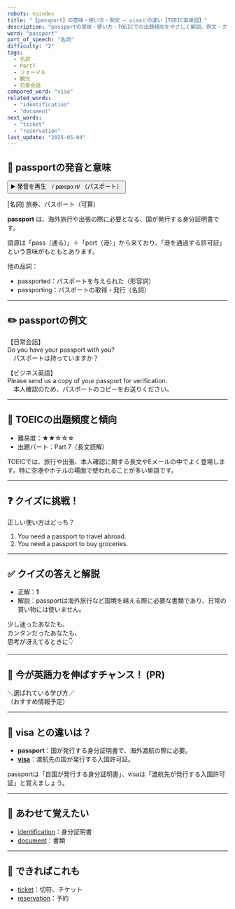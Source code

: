 ```yaml
---
robots: noindex
title: "【passport】の意味・使い方・例文 ― visaとの違い【TOEIC英単語】"
description: "passportの意味・使い方・TOEICでの出題傾向をやさしく解説。例文・クイズ付きでvisaとの違いもわかりやすく学べます。"
word: "passport"
part_of_speech: "名詞"
difficulty: "2"
tags:
  - 名詞
  - Part7
  - フォーマル
  - 観光
  - 日常会話
compared_word: "visa"
related_words:
  - "identification"
  - "document"
next_words:
  - "ticket"
  - "reservation"
last_update: "2025-05-04"
---
```


## 🔰 passportの発音と意味

<button class="play-audio" onclick="playTTS('passport')">
  <span class="play-audio-main">
    ▶️ 発音を再生　/ˈpæspɔːrt/
  </span>
  <span class="play-audio-sub">
    （パスポート）
  </span>
</button>

[名詞] 旅券、パスポート（可算）

**passport** は、海外旅行や出張の際に必要となる、国が発行する身分証明書です。

語源は「pass（通る）」＋「port（港）」から来ており、「港を通過する許可証」という意味がもともとあります。

他の品詞：  
- passported：パスポートを与えられた（形容詞）
- passporting：パスポートの取得・発行（名詞）

---

## ✏️ passportの例文

【日常会話】  
Do you have your passport with you?  
　パスポートは持っていますか？

【ビジネス英語】  
Please send us a copy of your passport for verification.  
　本人確認のため、パスポートのコピーをお送りください。

---

## 🎯 TOEICの出題頻度と傾向

- 難易度：★★☆☆☆
- 出題パート：Part 7（長文読解）

TOEICでは、旅行や出張、本人確認に関する長文やEメールの中でよく登場します。特に空港やホテルの場面で使われることが多い単語です。

---

## ❓ クイズに挑戦！

正しい使い方はどっち？

1. You need a passport to travel abroad.  
2. You need a passport to buy groceries.

---

## ✅ クイズの答えと解説

- 正解：**1**
- 解説：passportは海外旅行など国境を越える際に必要な書類であり、日常の買い物には使いません。

少し迷ったあなたも、  
カンタンだったあなたも、  
思考が冴えてるときに👇️

---

## 🚀 今が英語力を伸ばすチャンス！ (PR)

<div class="info-center">
＼選ばれている学び方／<br>  
（おすすめ情報予定）
</div>

---

## 🤔  visa との違いは？

- **passport**：国が発行する身分証明書で、海外渡航の際に必要。
- **[visa](/word/visa)**：渡航先の国が発行する入国許可証。

passportは「自国が発行する身分証明書」、visaは「渡航先が発行する入国許可証」と覚えましょう。

---

## 🧩 あわせて覚えたい

- [identification](/word/identification)：身分証明書
- [document](/word/document)：書類

---

## 📖 できればこれも

- [ticket](/word/ticket)：切符、チケット
- [reservation](/word/reservation)：予約

<!-- cvid: aid15_bid31 -->
